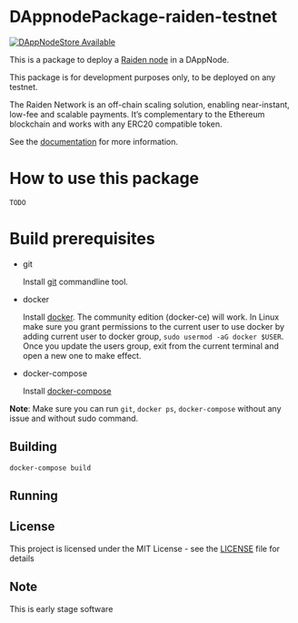 # DAppnodePackage-raiden-testnet
[![DAppNodeStore Available](https://img.shields.io/badge/DAppNodeStore-Available-brightgreen.svg)](http://my.admin.dnp.dappnode.eth/#/installer/raiden-testnet.dnp.dappnode.eth)

This is a package to deploy a [Raiden node](https://raiden.network/) in a DAppNode.

This package is for development purposes only, to be deployed on any testnet.

The Raiden Network is an off-chain scaling solution, enabling near-instant, low-fee and scalable payments. It’s complementary to the Ethereum blockchain and works with any ERC20 compatible token.

See the [documentation](https://raiden-network.readthedocs.io/en/stable/index.html) for more information.

# How to use this package

    TODO

# Build prerequisites

- git

   Install [git](https://git-scm.com/book/en/v2/Getting-Started-Installing-Git) commandline tool.

- docker

   Install [docker](https://docs.docker.com/engine/installation). The community edition (docker-ce) will work. In Linux make sure you grant permissions to the current user to use docker by adding current user to docker group, `sudo usermod -aG docker $USER`. Once you update the users group, exit from the current terminal and open a new one to make effect.

- docker-compose

   Install [docker-compose](https://docs.docker.com/compose/install)
   
**Note**: Make sure you can run `git`, `docker ps`, `docker-compose` without any issue and without sudo command.


## Building

`docker-compose build`

## Running


## License

This project is licensed under the MIT License - see the [LICENSE](LICENSE) file for details

## Note

This is early stage software
